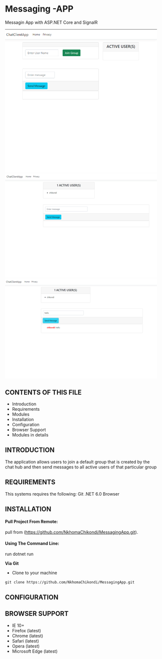 # Messaging -APP

Messagin App with ASP.NET Core and SignalR

![home page](1.png)
![home page](2.png)
![home page](3.png)

## CONTENTS OF THIS FILE

- Introduction
- Requirements
- Modules
- Installation
- Configuration
- Browser Support
- Modules in details

## INTRODUCTION

The application allows users to join a default group that is created by the chat hub and then send messages to all active users of that particular group

## REQUIREMENTS

This systems requires the following:
Git
.NET 6.0
Browser

## INSTALLATION

#### Pull Project From Remote:

pull from (https://github.com/NkhomaChikondi/MessagingApp.git).

#### Using The Command Line:

run dotnet run

**Via Git**

- Clone to your machine

```
git clone https://github.com/NkhomaChikondi/MessagingApp.git

```

## CONFIGURATION

## BROWSER SUPPORT

- IE 10+
- Firefox (latest)
- Chrome (latest)
- Safari (latest)
- Opera (latest)
- Microsoft Edge (latest)

